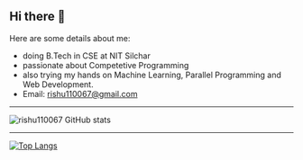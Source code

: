 ## Hi there 👋

Here are some details about me:

- doing B.Tech in CSE at NIT Silchar
- passionate about Competetive Programming
- also trying my hands on Machine Learning, Parallel Programming and Web Development.
- Email: rishu110067@gmail.com 

---

![rishu110067 GitHub stats](https://github-readme-stats.vercel.app/api?username=rishu110067&show_icons=true&theme=radical)


---
[![Top Langs](https://github-readme-stats.vercel.app/api/top-langs/?username=rishu110067&show_icons=true&layout=compact&theme=radical&hide=javascript,html,css,express,ejs,shell)](https://github.com/anuraghazra/github-readme-stats)



<!--
Here are some ideas to get you started:

- 🔭 I’m currently working on ...
- 🌱 I’m currently learning ...
- 👯 I’m looking to collaborate on ...
- 🤔 I’m looking for help with ...
- 💬 Ask me about ...
- 📫 How to reach me: ...
- 😄 Pronouns: ...
- ⚡ Fun fact: ...
-->
